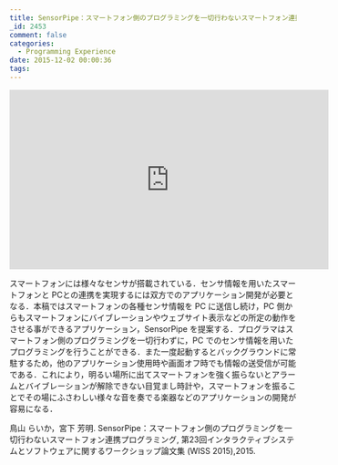 ```yaml
---
title: SensorPipe：スマートフォン側のプログラミングを一切行わないスマートフォン連携プログラミング
_id: 2453
comment: false
categories:
  - Programming Experience
date: 2015-12-02 00:00:36
tags:
---
```



<iframe width="560" height="315" src="https://www.youtube.com/embed/gwKyPqt2kd8" frameborder="0" allowfullscreen></iframe>



スマートフォンには様々なセンサが搭載されている．センサ情報を用いたスマートフォンと PCとの連携を実現するには双方でのアプリケーション開発が必要となる．本稿ではスマートフォンの各種センサ情報を PC に送信し続け，PC 側からもスマートフォンにバイブレーションやウェブサイト表示などの所定の動作をさせる事ができるアプリケーション，SensorPipe を提案する．プログラマはスマートフォン側のプログラミングを一切行わずに，PC でのセンサ情報を用いたプログラミングを行うことができる．また一度起動するとバックグラウンドに常駐するため，他のアプリケーション使用時や画面オフ時でも情報の送受信が可能である．これにより，明るい場所に出てスマートフォンを強く振らないとアラームとバイブレーションが解除できない目覚まし時計や，スマートフォンを振ることでその場にふさわしい様々な音を奏でる楽器などのアプリケーションの開発が容易になる．

鳥山 らいか，宮下 芳明. SensorPipe：スマートフォン側のプログラミングを一切行わないスマートフォン連携プログラミング, 第23回インタラクティブシステムとソフトウェアに関するワークショップ論文集 (WISS 2015),2015.
